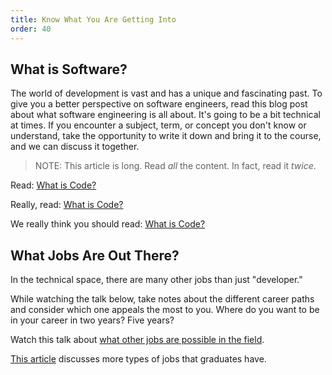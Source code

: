 ```yaml
---
title: Know What You Are Getting Into
order: 40
---
```


## What is Software?

The world of development is vast and has a unique and fascinating past. To give
you a better perspective on software engineers, read this blog post about what
software engineering is all about. It's going to be a bit technical at times. If
you encounter a subject, term, or concept you don't know or understand, take the
opportunity to write it down and bring it to the course, and we can discuss it
together.

> NOTE: This article is long. Read _all_ the content. In fact, read it _twice_.

Read:
[What is Code?](https://www.bloomberg.com/graphics/2015-paul-ford-what-is-code/)

Really, read:
[What is Code?](https://www.bloomberg.com/graphics/2015-paul-ford-what-is-code/)

We really think you should read:
[What is Code?](https://www.bloomberg.com/graphics/2015-paul-ford-what-is-code/)

## What Jobs Are Out There?

In the technical space, there are many other jobs than just "developer."

While watching the talk below, take notes about the different career paths and
consider which one appeals the most to you. Where do you want to be in your career
in two years? Five years?

Watch this talk about
[what other jobs are possible in the field](https://www.youtube.com/watch?v=29fkwiRCaEc).

[This article](https://www.forbes.com/sites/laurencebradford/2016/10/28/11-careers-you-can-land-after-attending-a-coding-bootcamp/#5b9664804a38)
discusses more types of jobs that graduates have.
